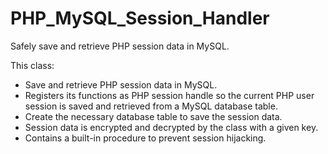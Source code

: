 PHP_MySQL_Session_Handler
=========================

Safely save and retrieve PHP session data in MySQL.

This class: 
- Save and retrieve PHP session data in MySQL.
- Registers its functions as PHP session handle so the current PHP user session is saved and retrieved from a MySQL database table.
- Create the necessary database table to save the session data.
- Session data is encrypted and decrypted by the class with a given key.
- Contains a built-in procedure to prevent session hijacking.
